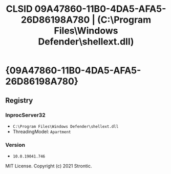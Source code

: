 ﻿---
title: "CLSID 09A47860-11B0-4DA5-AFA5-26D86198A780 | (C:\\Program Files\\Windows Defender\\shellext.dll)"
excerpt: What is COM-Object CLSID 09A47860-11B0-4DA5-AFA5-26D86198A780?
---

# {09A47860-11B0-4DA5-AFA5-26D86198A780}


## Registry


### InprocServer32

* `C:\Program Files\Windows Defender\shellext.dll`
* ThreadingModel: `Apartment`

### Version

* `10.0.19041.746`

MIT License. Copyright (c) 2021 Strontic.


